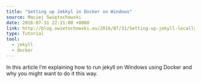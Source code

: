 ```yaml
---
title: "Setting up Jekkyl in Docker on Windows"
source: Maciej Świętochowski 
date: 2016-07-31 22:21:00 +0000
link: http://blog.swietochowski.eu/2016/07/31/Setting-up-jekyll-locally-with-docker.html
type: Tutorial
tool:
  - jekyll
  - docker
---
```

In this article I’m explaining how to run jekyll on Windows using Docker and why you might want to do it this way.





